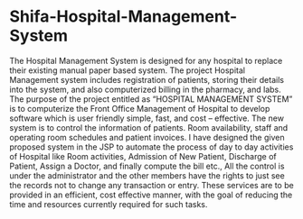 # Shifa-Hospital-Management-System
The Hospital Management System is designed for any hospital to replace their existing manual paper based system. The project Hospital Management system includes registration of patients, storing their details into the system, and also computerized billing in the pharmacy, and labs. The purpose of the project entitled as “HOSPITAL MANAGEMENT SYSTEM” is to computerize the Front Office Management of Hospital to develop software which is user friendly simple, fast, and cost – effective. The new system is to control the information of patients. Room availability, staff and operating room schedules and patient invoices. I have designed the given proposed system in the JSP to automate the process of day to day activities of Hospital like Room activities, Admission of New Patient, Discharge of Patient, Assign a Doctor, and finally compute the bill etc., All the control is under the administrator and the other members have the rights to just see the records not to change any transaction or entry.  These services are to be provided in an efficient, cost effective manner, with the goal of reducing the time and resources currently required for such tasks.
